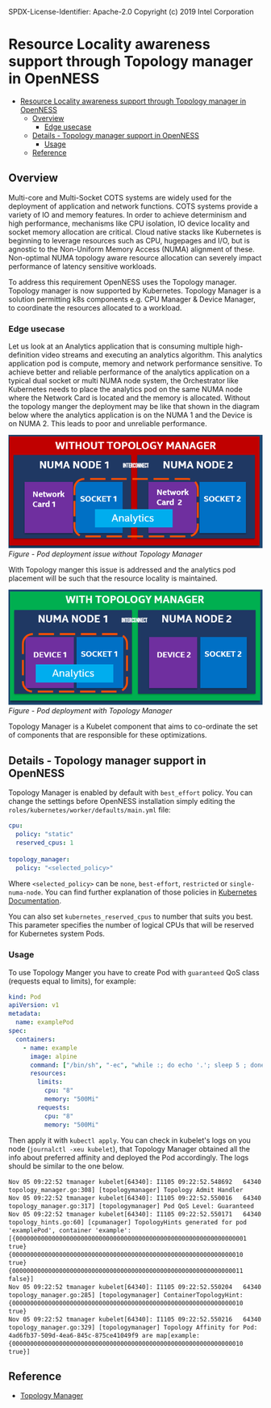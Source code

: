 SPDX-License-Identifier: Apache-2.0
Copyright (c) 2019 Intel Corporation

# Resource Locality awareness support through Topology manager in OpenNESS 

- [Resource Locality awareness support through Topology manager in OpenNESS](#resource-locality-awareness-support-through-topology-manager-in-openness)
  - [Overview](#overview)
    - [Edge usecase](#edge-usecase)
  - [Details - Topology manager support in OpenNESS](#details---topology-manager-support-in-openness)
    - [Usage](#usage)
  - [Reference](#reference)

## Overview 

Multi-core and Multi-Socket COTS systems are widely used for the deployment of application and network functions. COTS systems provide a variety of IO and memory features. In order to achieve determinism and high performance, mechanisms like CPU isolation, IO device locality and socket memory allocation are critical. Cloud native stacks like  Kubernetes is beginning to leverage resources such as CPU, hugepages and I/O, but is agnostic to the Non-Uniform Memory Access (NUMA) alignment of these. Non-optimal NUMA topology aware resource allocation can severely impact performance of latency sensitive workloads. 

To address this requirement OpenNESS uses the Topology manager. Topology manager is now supported by Kubernetes. Topology Manager is a solution permitting k8s components e.g. CPU Manager &  Device Manager, to coordinate the resources  allocated to a workload. 

### Edge usecase

Let us look at an Analytics application that is consuming multiple high-definition video streams and executing an analytics algorithm. This analytics application pod is compute, memory and network performance sensitive. To achieve better and reliable performance of the analytics application on a typical dual socket or multi NUMA node system, the Orchestrator like Kubernetes needs to place the analytics pod on the same NUMA node where the Network Card is located and the memory is allocated. Without the topology manger the deployment may be like that shown in the diagram below where the analytics application  is on the NUMA 1 and the Device is on NUMA 2. This leads to poor and unreliable performance. 

![Pod deployment issue without Topology Manager](tm-images/tm1.png)     
_Figure - Pod deployment issue without Topology Manager_

With Topology manger this issue is addressed and the analytics pod placement will be such that the resource locality is maintained. 

![Pod deployment with Topology Manager](tm-images/tm2.png)     
_Figure - Pod deployment with Topology Manager_

Topology Manager is a Kubelet component that aims to co-ordinate the set of components that are responsible for these optimizations.

## Details - Topology manager support in OpenNESS

Topology Manager is enabled by default with `best_effort` policy. You can change the settings before OpenNESS installation simply editing the `roles/kubernetes/worker/defaults/main.yml` file:

```yaml
cpu:
  policy: "static"
  reserved_cpus: 1

topology_manager:
  policy: "<selected_policy>"
```

Where `<selected_policy>` can be `none`, `best-effort`, `restricted` or `single-numa-node`. You can find further explanation of those policies in [Kubernetes Documentation](https://kubernetes.io/docs/tasks/administer-cluster/topology-manager/).

You can also set `kubernetes_reserved_cpus` to number that suits you best. This parameter specifies the number of logical CPUs that will be reserved for Kubernetes system Pods.

### Usage
To use Topology Manger you have to create Pod with `guaranteed` QoS class (requests equal to limits), for example:

```yaml
kind: Pod
apiVersion: v1
metadata:
  name: examplePod
spec:
  containers:
    - name: example
      image: alpine
      command: ["/bin/sh", "-ec", "while :; do echo '.'; sleep 5 ; done"]
      resources:
        limits:
          cpu: "8"
          memory: "500Mi"
        requests:
          cpu: "8"
          memory: "500Mi"
```

Then apply it with `kubectl apply`. You can check in kubelet's logs on you node (`journalctl -xeu kubelet`), that Topology Manager obtained all the info about preferred affinity and deployed the Pod accordingly. The logs should be similar to the one below.

```
Nov 05 09:22:52 tmanager kubelet[64340]: I1105 09:22:52.548692   64340 topology_manager.go:308] [topologymanager] Topology Admit Handler
Nov 05 09:22:52 tmanager kubelet[64340]: I1105 09:22:52.550016   64340 topology_manager.go:317] [topologymanager] Pod QoS Level: Guaranteed
Nov 05 09:22:52 tmanager kubelet[64340]: I1105 09:22:52.550171   64340 topology_hints.go:60] [cpumanager] TopologyHints generated for pod 'examplePod', container 'example': [{0000000000000000000000000000000000000000000000000000000000000001 true} {0000000000000000000000000000000000000000000000000000000000000010 true} {0000000000000000000000000000000000000000000000000000000000000011 false}]
Nov 05 09:22:52 tmanager kubelet[64340]: I1105 09:22:52.550204   64340 topology_manager.go:285] [topologymanager] ContainerTopologyHint: {0000000000000000000000000000000000000000000000000000000000000010 true}
Nov 05 09:22:52 tmanager kubelet[64340]: I1105 09:22:52.550216   64340 topology_manager.go:329] [topologymanager] Topology Affinity for Pod: 4ad6fb37-509d-4ea6-845c-875ce41049f9 are map[example:{0000000000000000000000000000000000000000000000000000000000000010 true}]
```
## Reference
- [Topology Manager](https://kubernetes.io/docs/tasks/administer-cluster/topology-manager/)

